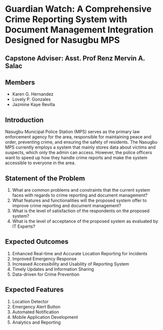 # Guardian Watch: A Comprehensive Crime Reporting System with Document Management Integration Designed for Nasugbu MPS

## Capstone Adviser: Asst. Prof Renz Mervin A. Salac

## Members

- Karen G. Hernandez
- Lovely P. Gonzales
- Jazmine Kaye Revilla

## Introduction
Nasugbu Municipal Police Station (MPS) serves as the primary law enforcement agency for the area, responsible for maintaining peace and order, preventing crime, and ensuring the safety of residents. The Nasugbu MPS currently employs a system that mainly stores data about victims and suspects, which only the admin can access. However, the police officers want to speed up how they handle crime reports and make the system accessible to everyone in the area.

## Statement of the Problem
1. What are common problems and constraints that the current system faces with regards to crime reporting and document management?
2. What features and functionalities will the proposed system offer to improve crime reporting and document management?
3. What is the level of satisfaction of the respondents on the proposed system?
4. What is the level of acceptance of the proposed system as evaluated by IT Experts?

## Expected Outcomes
1. Enhanced Real-time and Accurate Location Reporting for Incidents
2. Improved Emergency Response
3. Increased Accessibility and Usability of Reporting System
4. Timely Updates and Information Sharing
5. Data-driven for Crime Prevention

## Expected Features
1. Location Detector
2. Emergency Alert Button
3. Automated Notification
4. Mobile Application Development
5. Analytics and Reporting
